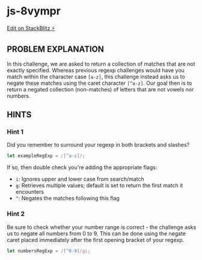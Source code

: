 # js-8vympr

[Edit on StackBlitz ⚡️](https://stackblitz.com/edit/js-8vympr)

## PROBLEM EXPLANATION
In this challenge, we are asked to return a collection of matches that are not exactly specified.  Whereas previous regexp challenges would have you match within the character case `[a-z]`, this challenge instead asks us to negate these matches using the caret character `[^a-z]`.  Our goal then is to return a negated collection (non-matches) of letters that are not vowels nor numbers.

## HINTS
### Hint 1
Did you remember to surround your regexp in both brackets and slashes?
```js
let exampleRegExp = /[^a-z]/;
```
If so, then double check you're adding the appropriate flags:
- `i`: Ignores upper and lower case from search/match
- `g`: Retrieves multiple values; default is set to return the first match it encounters
- `^`: Negates the matches following this flag
### Hint 2
Be sure to check whether your number range is correct - the challenge asks us to negate all numbers from 0 to 9.  This can be done using the negate caret placed immediately after the first opening bracket of your regexp.
```js
let numbersRegExp = /[^0-9]/gi;
```
